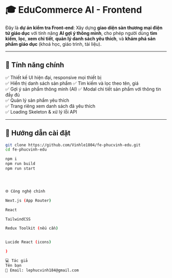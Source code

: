 # 🎓 EduCommerce AI - Frontend

Đây là **dự án kiểm tra Front-end**: Xây dựng **giao diện sàn thương mại điện tử giáo dục** với tính năng **AI gợi ý thông minh**, cho phép người dùng **tìm kiếm**, **lọc**, **xem chi tiết**, **quản lý danh sách yêu thích**, và **khám phá sản phẩm giáo dục** (khoá học, giáo trình, tài liệu).

---

## 📌 Tính năng chính
✅ Thiết kế UI hiện đại, responsive mọi thiết bị  
✅ Hiển thị danh sách sản phẩm 
✅ Tìm kiếm và lọc theo tên, giá  
✅ Gợi ý sản phẩm thông minh (AI)
✅ Modal chi tiết sản phẩm với thông tin đầy đủ  
✅ Quản lý sản phẩm yêu thích  
✅ Trang riêng xem danh sách đã yêu thích  
✅ Loading Skeleton & xử lý lỗi API  


---



## 🚀 Hướng dẫn cài đặt


```bash
git clone https://github.com/Vinhle1804/fe-phucvinh-edu.git
cd fe-phucvinh-edu

npm i
npm run build
npm run start




🌐 Công nghệ chính

Next.js (App Router)

React

TailwindCSS

Redux Toolkit (nếu cần)


Lucide React (icons)

)

💻 Tác giả
Tên bạn
📧 Email: lephucvinh184@gmail.com


